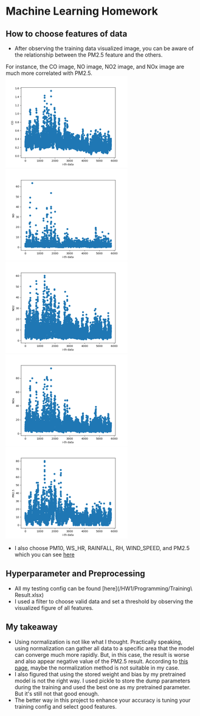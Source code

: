# Machine Learning Homework

## How to choose features of data
* After observing the training data visualized image, you can be aware of the relationship between the PM2.5 feature and the others.

For instance, the CO image, NO image, NO2 image, and NOx image are much more correlated with PM2.5.
<img src="./train_data_img/CO.png" alt="CO.png" style="zoom:50%;" /><img src="./train_data_img/NO.png" alt="NO.png" style="zoom:50%;" />
<img src="./train_data_img/NO2.png" alt="NO2.png" style="zoom:50%;" /><img src="./train_data_img/NOx.png" alt="NOx.png" style="zoom:50%;" />
<img src="./train_data_img/PM2.5.png" alt="PM2.5.png" style="zoom:50%;" />

* I also choose PM10, WS_HR, RAINFALL, RH,  WIND_SPEED, and PM2.5 which you can see [here](/HW1/Programming/train_data_img/)


## Hyperparameter and Preprocessing
* All my testing config can be found [here](/HW1/Programming/Training\ Result.xlsx)
* I used a filter to choose valid data and set a threshold by observing the visualized figure of all features.

## My takeaway
* Using normalization is not like what I thought. Practically speaking, using normalization can gather all data to a specific area that the model can converge much more rapidly. But, in this case, the result is worse and also appear negative value of the PM2.5 result. According to [this page](https://blog.csdn.net/u010947534/article/details/86632819?spm=1001.2014.3001.5506), maybe the normalization method is not suitable in my case.
* I also figured that using the stored weight and bias by my pretrained model is not the right way. I used pickle to store the dump parameters during the training and used the best one as my pretrained parameter. But it's still not that good enough.
* The better way in this project to enhance your accuracy is tuning your training config and select  good features.
